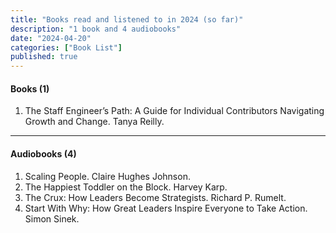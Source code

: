 ```yaml
---
title: "Books read and listened to in 2024 (so far)"
description: "1 book and 4 audiobooks"
date: "2024-04-20"
categories: ["Book List"]
published: true
---
```


#### Books (1)

1. The Staff Engineer’s Path: A Guide for Individual Contributors Navigating Growth and Change. Tanya Reilly.

---

#### Audiobooks (4)

1. Scaling People. Claire Hughes Johnson.
2. The Happiest Toddler on the Block. Harvey Karp.
3. The Crux: How Leaders Become Strategists. Richard P. Rumelt.
4. Start With Why: How Great Leaders Inspire Everyone to Take Action. Simon Sinek.
